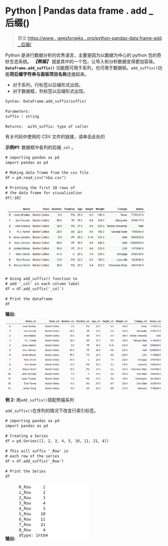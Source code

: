# Python | Pandas data frame . add _ 后缀()

> 原文:[https://www . geesforgeks . org/python-pandas-data frame-add _ 后缀/](https://www.geeksforgeeks.org/python-pandas-dataframe-add_suffix/)

Python 是进行数据分析的优秀语言，主要是因为以数据为中心的 python 包的奇妙生态系统。 ***【熊猫】*** 就是其中的一个包，让导入和分析数据变得更加容易。
**`Dataframe.add_suffix()`** 功能既可用于系列，也可用于数据帧。`add_suffix()`功能**将后缀字符串与面板项目名称**连接起来。

*   对于系列，行标签以后缀形式出现。
*   对于数据框，列标签以后缀形式出现。

```
Syntax: DataFrame.add_suffix(suffix)

Parameters:
suffix : string

Returns:  with_suffix: type of caller

```

有关代码中使用的 CSV 文件的链接，请单击此处的

**示例#1:** 数据框中各列的后缀`_col` 。

```
# importing pandas as pd
import pandas as pd

# Making data frame from the csv file
df = pd.read_csv("nba.csv")

# Printing the first 10 rows of
# the data frame for visualization
df[:10]
```

![](img/836ed1d13f8962a28804f881cfca5a18.png)

```
# Using add_suffix() function to 
# add '_col' in each column label
df = df.add_suffix('_col')

# Print the dataframe
df 
```

**输出:**
![](img/3baaf104c5ac4393fe1b8018da898624.png)

**例 2:** 用`add_suffix()`搭配熊猫系列

`add_suffix()`在序列的情况下改变行索引标签。

```
# importing pandas as pd
import pandas as pd

# Creating a Series 
df = pd.Series([1, 2, 3, 4, 5, 10, 11, 21, 4])

# This will suffix '_Row' in
# each row of the series
df = df.add_suffix('_Row')

# Print the Series
df
```

**输出:**
![](img/7f3ec7ffea4d7e1eddf9de9ba868b9af.png)
